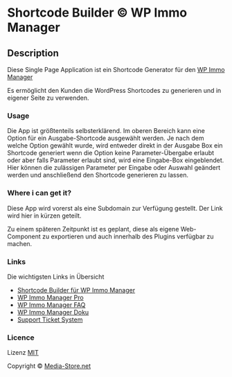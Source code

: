 # Shortcode Builder © WP Immo Manager

## Description
Diese Single Page Application ist ein Shortcode Generator für den 
[WP Immo Manager](https://media-store.net/wp-immo-manager-landingpage/)

Es ermöglicht den Kunden die WordPress Shortcodes zu generieren und in eigener Seite zu verwenden.

### Usage
Die App ist größtenteils selbsterklärend. Im oberen Bereich kann eine Option für ein Ausgabe-Shortcode 
ausgewählt werden. Je nach dem welche Option gewählt wurde, wird entweder direkt in der Ausgabe Box ein Shortcode generiert
 wenn die Option keine Parameter-Übergabe erlaubt oder aber falls Parameter erlaubt sind, wird eine Eingabe-Box eingeblendet.
Hier können die zulässigen Parameter per Eingabe oder Auswahl geändert werden und anschließend den Shortcode generieren zu lassen.

### Where i can get it?
Diese App wird vorerst als eine Subdomain zur Verfügung gestellt.
Der Link wird hier in kürzen geteilt.

Zu einem späteren Zeitpunkt ist es geplant, diese als eigene Web-Component zu exportieren und auch innerhalb des 
Plugins verfügbar zu machen.

### Links
Die wichtigsten Links in Übersicht

- [Shortcode Builder für WP Immo Manager](https://shortcodebuilder.wp-immo-manager.de)
- [WP Immo Manager Pro](https://media-store.net/wp-immo-manager-landingpage)
- [WP Immo Manager FAQ](https://media-store.net/wp-immo-manager-faq)
- [WP Immo Manager Doku](https://media-store.net/docs/wp-immo-manager)
- [Support Ticket System](https://media-store.net/support-ticket)

### Licence
Lizenz [MIT](https://opensource.org/licenses/MIT)

Copyright © [Media-Store.net](https://media-store.net)
